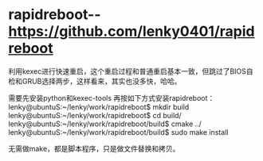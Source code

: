 rapidreboot--https://github.com/lenky0401/rapidreboot
===========

利用kexec进行快速重启，这个重启过程和普通重启基本一致，但跳过了BIOS自检和GRUB选择两步，这样看来，其实也没多快，哈哈。

需要先安装python和kexec-tools
再按如下方式安装rapidreboot：
lenky@ubuntuS:~/lenky/work/rapidreboot$ mkdir build
lenky@ubuntuS:~/lenky/work/rapidreboot$ cd build/
lenky@ubuntuS:~/lenky/work/rapidreboot/build$ cmake ../
lenky@ubuntuS:~/lenky/work/rapidreboot/build$ sudo make install

无需做make，都是脚本程序，只是做文件替换和拷贝。
